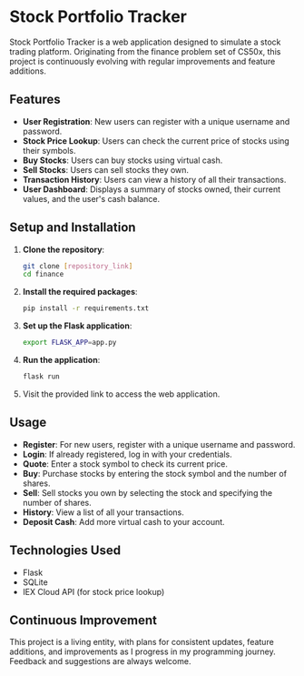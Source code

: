 # Stock Portfolio Tracker

Stock Portfolio Tracker is a web application designed to simulate a stock trading platform. Originating from the finance problem set of CS50x, this project is continuously evolving with regular improvements and feature additions.

## Features

- **User Registration**: New users can register with a unique username and password.
- **Stock Price Lookup**: Users can check the current price of stocks using their symbols.
- **Buy Stocks**: Users can buy stocks using virtual cash.
- **Sell Stocks**: Users can sell stocks they own.
- **Transaction History**: Users can view a history of all their transactions.
- **User Dashboard**: Displays a summary of stocks owned, their current values, and the user's cash balance.

## Setup and Installation

1. **Clone the repository**:

    ```bash
    git clone [repository_link]
    cd finance
    ```

2. **Install the required packages**:

    ```bash
    pip install -r requirements.txt
    ```

3. **Set up the Flask application**:

    ```bash
    export FLASK_APP=app.py
    ```

4. **Run the application**:

    ```bash
    flask run
    ```

5. Visit the provided link to access the web application.

## Usage

- **Register**: For new users, register with a unique username and password.
- **Login**: If already registered, log in with your credentials.
- **Quote**: Enter a stock symbol to check its current price.
- **Buy**: Purchase stocks by entering the stock symbol and the number of shares.
- **Sell**: Sell stocks you own by selecting the stock and specifying the number of shares.
- **History**: View a list of all your transactions.
- **Deposit Cash**: Add more virtual cash to your account.

## Technologies Used

- Flask
- SQLite
- IEX Cloud API (for stock price lookup)

## Continuous Improvement

This project is a living entity, with plans for consistent updates, feature additions, and improvements as I progress in my programming journey. Feedback and suggestions are always welcome.